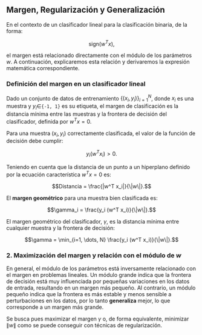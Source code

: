 ## Margen, Regularización y Generalización

En el contexto de un clasificador lineal para la clasificación binaria, de la forma:

```math
\text{sign}(w^T x ),
```

el margen está relacionado directamente con el módulo de los parámetros $w$. A continuación, explicaremos esta relación y derivaremos la expresión matemática correspondiente.

### Definición del margen en un clasificador lineal

Dado un conjunto de datos de entrenamiento $\{(x_i, y_i)\}_{i=1}^{N}$, donde $x_i$ es una muestra y $y_i \in$```{-1, 1}``` es su etiqueta, el margen de clasificación es la distancia mínima entre las muestras y la frontera de decisión del clasificador, definida por $w^T x = 0$.

Para una muestra $(x_i, y_i)$ correctamente clasificada, el valor de la función de decisión debe cumplir:

```math
y_i (w^T x_i) > 0.
```
Teniendo en cuenta que la distancia de un punto a un hiperplano definido por la ecuación característica $w^T x = 0$ es:

```math
Distancia = \frac{|w^T x_i|}{\|w\|}.
```

El **margen geométrico** para una muestra bien clasificada es:

```math
\gamma_i = \frac{y_i (w^T x_i)}{\|w\|}.
```

El margen geométrico del clasificador, $\gamma$, es la distancia mínima entre cualquier muestra y la frontera de decisión:

```math
\gamma = \min_{i=1, \dots, N} \frac{y_i (w^T x_i)}{\|w\|}.
```

### 2. Maximización del margen y relación con el módulo de $w$

En general, el módulo de los parámetros está inversamente relacionado con el margen en problemas lineales. Un módulo grande indica que la frontera de decisión está muy influenciada por pequeñas variaciones en los datos de entrada, resultando en un margen más pequeño. Al contrario, un módulo pequeño indica que la frontera es más estable y menos sensible a perturbaciones en los datos, por lo tanto **generaliza** mejor, lo que corresponde a un margen más grande.

Se busca pues maximizar el margen $\gamma$ o, de forma equivalente, minimizar $\|w\|$ como se puede conseguir con técnicas de regularización.

